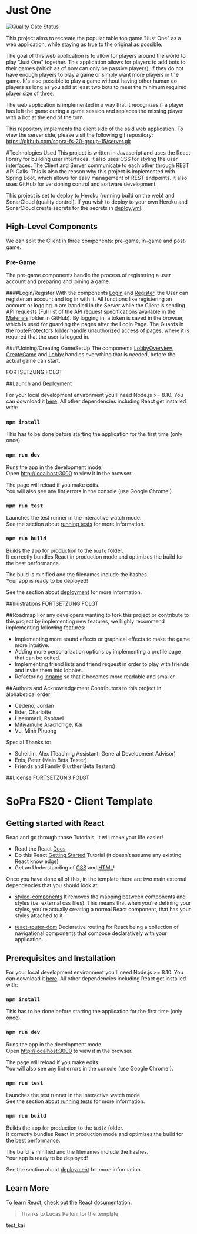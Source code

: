 # Just One
[![Quality Gate Status](https://sonarcloud.io/api/project_badges/measure?project=sopra-fs-20-group-15_client&metric=alert_status)](https://sonarcloud.io/dashboard?id=sopra-fs-20-group-15_client)

This project aims to recreate the popular table top game "Just One" as a web application, while staying as true to the 
original as possible. 

The goal of this web application is to allow for players around the world to play "Just One" together. This application 
allows for players to add bots to their games (which as of now can only be passive players), if they do not have enough 
players to play a game or simply want more players in the game. It's also possible to play a game without having other 
human co-players as long as you add at least two bots to meet the minimum required player size of three.

The web application is implemented in a way that it recognizes if a player has left the game during a game session and 
replaces the missing player with a bot at the end of the turn.

This repository implements the client side of the said web application. To view the server side, please visit the 
following git repository: https://github.com/sopra-fs-20-group-15/server.git

#Technologies Used
This project is written in Javascript and uses the React library for building user interfaces. It also uses CSS for 
styling the user interfaces. The Client and Server communicate to each other through REST API Calls. This is also the 
reason why this project is implemented with Spring Boot, which allows for easy management of REST endpoints. It also 
uses GitHub for versioning control and software development.

This project is set to deploy to Heroku (running build on the web) and SonarCloud (quality control). If you wish to 
deploy to your own Heroku and SonarCloud create secrets for the secrets in [deploy.yml](.github/workflows/deploy.yml).

## High-Level Components
We can split the Client in three components: pre-game, in-game and post-game.

### Pre-Game
The pre-game components handle the process of registering a user account and preparing and joining a game.

####Login/Register
With the components [Login](\src\components\login\Login.js) and [Register](\src\components\register\Register.js), the 
User can register an account and log in with it. All functions like registering an account or logging in are handled in 
the Server while the Client is sending API requests (Full list of the API request specifications available in the [Materials](https://github.com/sopra-fs-20-group-15/Material) 
folder in GitHub). By logging in, a token is saved in the browser, which is used for guarding the pages after the Login 
Page. The Guards in the [routeProtectors folder](\src\components\shared\routeProtectors) handle unauthorized access of 
pages, where it is required that the user is logged in.

####Joining/Creating GameSetUp
The components [LobbyOverview](\src\components\LobbyOverview\LobbyOverview.js), [CreateGame](\src\components\CreateGame\CreateGame.js) 
and [Lobby](\src\components\Lobby\Lobby.js) handles everything that is needed, before the actual game can start. 

FORTSETZUNG FOLGT

 ##Launch and Deployment
 
For your local development environment you'll need Node.js >= 8.10. You can download it [here](https://nodejs.org). All 
other dependencies including React get installed with:

### `npm install`

This has to be done before starting the application for the first time (only once).

### `npm run dev`

Runs the app in the development mode.<br>
Open [http://localhost:3000](http://localhost:3000) to view it in the browser.

The page will reload if you make edits.<br>
You will also see any lint errors in the console (use Google Chrome!).

### `npm run test`

Launches the test runner in the interactive watch mode.<br>
See the section about [running tests](https://facebook.github.io/create-react-app/docs/running-tests) for more information.

### `npm run build`

Builds the app for production to the `build` folder.<br>
It correctly bundles React in production mode and optimizes the build for the best performance.

The build is minified and the filenames include the hashes.<br>
Your app is ready to be deployed!

See the section about [deployment](https://facebook.github.io/create-react-app/docs/deployment) for more information.

##Illustrations
FORTSETZUNG FOLGT

##Roadmap
For any developers wanting to fork this project or contribute to this project by implementing new features, we highly
 recommend implementing following features:
 
 * Implementing more sound effects or graphical effects to make the game more intuitive.
 * Adding more personalization options by implementing a profile page that can be edited.
 * Implementing friend lists and friend request in order to play with friends and invite them into lobbies.
 * Refactoring [Ingame](/src/components/InGame/InGame.js) so that it becomes more readable and smaller.


##Authors and Acknowledgement
Contributors to this project in alphabetical order:

 * Cedeño, Jordan
 * Eder, Charlotte
 * Haemmerli, Raphael
 * Mitiyamulle Arachchige, Kai
 * Vu, Minh Phuong

Special Thanks to:

 * Scheitlin, Alex (Teaching Assistant, General Development Advisor)
 * Enis, Peter (Main Beta Tester)
 * Friends and Family (Further Beta Testers)

##License
FORTSETZUNG FOLGT












# SoPra FS20 - Client Template

## Getting started with React

Read and go through those Tutorials, It will make your life easier!

- Read the React [Docs](https://reactjs.org/docs/getting-started.html)
- Do this React [Getting Started](https://reactjs.org/tutorial/tutorial.html) Tutorial (it doesn’t assume any existing React knowledge)
- Get an Understanding of [CSS](http://localhost:3000) and [HTML](https://www.w3schools.com/html/html_intro.asp)!

Once you have done all of this, in the template there are two main external dependencies that you should look at:

- [styled-components](https://www.styled-components.com/docs)
  It removes the mapping between components and styles (i.e. external css files). This means that when you're defining your styles, you're actually creating a normal React component, that has your styles attached to it
* [react-router-dom](https://reacttraining.com/react-router/web/guides/quick-start) Declarative routing for React being a collection of navigational components that compose declaratively with your application. 

<!-- ## IDE Recommendation
As a student, you have the possibility with [JetBrains](https://www.jetbrains.com/student/) to obtain a free individual license and have access to several IDEs. 
We recommend you to use [WebStorm](https://www.jetbrains.com/webstorm/specials/webstorm/webstorm.html?gclid=EAIaIQobChMIyPOj5f723wIVqRXTCh3SKwtYEAAYASAAEgLtMvD_BwE&gclsrc=aw.ds) for your front-end. 
Once you have downloaded and installed it, you can add the following WebStorm plugins: 
> Go to Preferences > Plugins > Browse Repositories and look for: 
* [styled-components](https://plugins.jetbrains.com/plugin/9997-styled-components) (provides coding assistance like CSS Highlighting for Styled Components)
* [prettier](https://plugins.jetbrains.com/plugin/10456-prettier) (a smart code formatter)
* [Material Theme UI](https://plugins.jetbrains.com/plugin/8006-material-theme-ui) (Material Theme for Jetbrains IDEs, allowing a total customization of the IDE including Themes, Color Schemes, Icons and many other features.)

Feel free to use other IDEs (e.g. [VisualStudio](https://code.visualstudio.com/)) if you want.  -->

## Prerequisites and Installation

For your local development environment you'll need Node.js >= 8.10. You can download it [here](https://nodejs.org). All other dependencies including React get installed with:

### `npm install`

This has to be done before starting the application for the first time (only once).

### `npm run dev`

Runs the app in the development mode.<br>
Open [http://localhost:3000](http://localhost:3000) to view it in the browser.

The page will reload if you make edits.<br>
You will also see any lint errors in the console (use Google Chrome!).

### `npm run test`

Launches the test runner in the interactive watch mode.<br>
See the section about [running tests](https://facebook.github.io/create-react-app/docs/running-tests) for more information.

### `npm run build`

Builds the app for production to the `build` folder.<br>
It correctly bundles React in production mode and optimizes the build for the best performance.

The build is minified and the filenames include the hashes.<br>
Your app is ready to be deployed!

See the section about [deployment](https://facebook.github.io/create-react-app/docs/deployment) for more information.

## Learn More

To learn React, check out the [React documentation](https://reactjs.org/).


>Thanks to Lucas Pelloni for the template

test_kai
